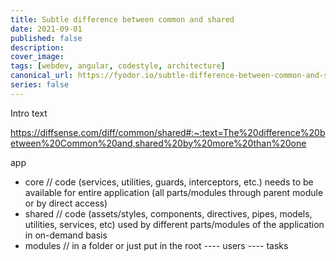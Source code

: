 ```yaml
---
title: Subtle difference between common and shared
date: 2021-09-01
published: false
description:
cover_image:
tags: [webdev, angular, codestyle, architecture]
canonical_url: https://fyodor.io/subtle-difference-between-common-and-shared/
series: false
---
```


Intro text

https://diffsense.com/diff/common/shared#:~:text=The%20difference%20between%20Common%20and,shared%20by%20more%20than%20one

app
- core // code (services, utilities, guards, interceptors, etc.) needs to be available for entire application (all parts/modules through parent module or by direct access)
- shared // code (assets/styles, components, directives, pipes, models, utilities, services, etc) used by different parts/modules of the application in on-demand basis
- modules // in a folder or just put in the root
  ---- users
  ---- tasks